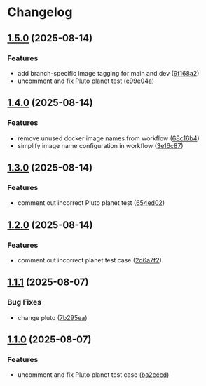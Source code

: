 # Changelog

## [1.5.0](https://github.com/Achebeh/solar-system/compare/v1.4.0...v1.5.0) (2025-08-14)


### Features

* add branch-specific image tagging for main and dev ([9f168a2](https://github.com/Achebeh/solar-system/commit/9f168a2f93a385540c3852e2bd58ed675f2f056c))
* uncomment and fix Pluto planet test ([e99e04a](https://github.com/Achebeh/solar-system/commit/e99e04a16761c91850f8e5c9dd387e99a6cbc3e6))

## [1.4.0](https://github.com/Achebeh/solar-system/compare/v1.3.0...v1.4.0) (2025-08-14)


### Features

* remove unused docker image names from workflow ([68c16b4](https://github.com/Achebeh/solar-system/commit/68c16b45eda20bd0f9a33ec76ef5caa17d367819))
* simplify image name configuration in workflow ([3e16c87](https://github.com/Achebeh/solar-system/commit/3e16c878f953e26b573f8802a6158ba60564d8bb))

## [1.3.0](https://github.com/Achebeh/solar-system/compare/v1.2.0...v1.3.0) (2025-08-14)


### Features

* comment out incorrect Pluto planet test ([654ed02](https://github.com/Achebeh/solar-system/commit/654ed023c7126abb0deedec3ab3d583071ac2e0d))

## [1.2.0](https://github.com/Achebeh/solar-system/compare/v1.1.1...v1.2.0) (2025-08-14)


### Features

* comment out incorrect planet test case ([2d6a7f2](https://github.com/Achebeh/solar-system/commit/2d6a7f237a1c7f41f3e585ebcbe739b8ef6abe8a))

## [1.1.1](https://github.com/Achebeh/solar-system/compare/v1.1.0...v1.1.1) (2025-08-07)


### Bug Fixes

* change pluto ([7b295ea](https://github.com/Achebeh/solar-system/commit/7b295eaccfb62808c62cb7aac39fa007733a9448))

## [1.1.0](https://github.com/Achebeh/solar-system/compare/v1.0.0...v1.1.0) (2025-08-07)


### Features

* uncomment and fix Pluto planet test case ([ba2cccd](https://github.com/Achebeh/solar-system/commit/ba2cccdfa17165d9f0e617b06056d3fe35216fb7))
